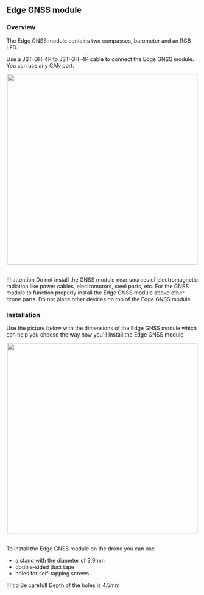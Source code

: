 ## Edge GNSS module

### Overview

The Edge GNSS module contains two compasses, barometer and an RGB LED.

Use a JST-GH-4P to JST-GH-4P cable to connect the Edge GNSS module. You can use any CAN port.

<div style="text-align: center;"><img src="../../img/hardware/edge_to_gnss.png" style="width: 500px;"></div><br>

!!! attention
    Do not install the GNSS module near sources of electromagnetic radiation like power cables, electromotors, steel parts, etc.
    For the GNSS module to function properly install the Edge GNSS module above other drone parts. Do not place other devices on top of the Edge GNSS module

### Installation

Use the picture below with the dimensions of the Edge GNSS module which can help you choose the way how you'll install the Edge GNSS module

<div style="text-align: center;"><img src="../../img/hardware/dimensions_of_holes.png" style="width: 500px;"></div><br>

To install the Edge GNSS module on the drone you can use 

* a stand with the diameter of 3.9mm 
* double-sided duct tape
* holes for self-tapping screws 

!!! tip
    Be careful! Depth of the holes is 4.5mm
